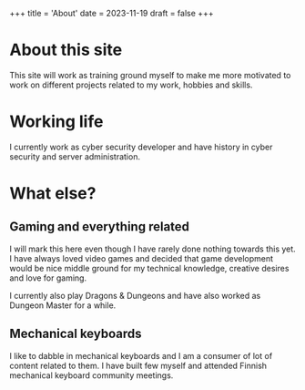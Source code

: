 +++
title = 'About'
date = 2023-11-19
draft = false
+++
# About this site

This site will work as training ground myself to make me more motivated to work on different projects related to my work, hobbies and skills. 
# Working life

I currently work as cyber security developer and have history in cyber security and server administration. 

# What else?

## Gaming and everything related

I will mark this here even though I have rarely done nothing towards this yet. I have always loved video games and decided that game development would be nice middle ground for my technical knowledge, creative desires and love for gaming. 

I currently also play Dragons & Dungeons and have also worked as Dungeon Master for a while.

## Mechanical keyboards

I like to dabble in mechanical keyboards and I am a consumer of lot of content related to them. I have built few myself and attended Finnish mechanical keyboard community meetings.
